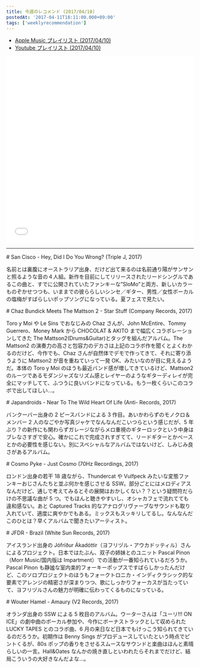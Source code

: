 ```yaml
---
title: 今週のレコメンド (2017/04/10)
postedAt: '2017-04-11T18:11:00.000+09:00'
tags: ['weeklyrecommendation']
---
```


- [Apple Music プレイリスト (2017/04/10)](https://itunes.apple.com/jp/playlist/%E4%BB%8A%E9%80%B1%E3%81%AE%E3%83%AC%E3%82%B3%E3%83%A1%E3%83%B3%E3%83%89-2017-04-10/idpl.488e392490214fe48b6ee0204c609c39)
- [Youtube プレイリスト (2017/04/10)](https://www.youtube.com/playlist?list=PLegnWsUgQaydhXeBPNp7XvOEEOfRG8Ir5)
<iframe src="//tools.applemusic.com/embed/v1/playlist/pl.488e392490214fe48b6ee0204c609c39?country=jp" height="500px" width="100%" frameborder="0"></iframe>

---

\# San Cisco - Hey, Did I Do You Wrong? (Triple J, 2017)

名前とは裏腹にオーストラリア出身、だけど出て来るのは名前通り陽がサンサンと照るような音の４人組。新作を目前にしてリリースされたリードシングルであるこの曲と、すでに公開されていたファンキーな”SloMo”と両方、新しいカラーものぞかせつつも、いままでの彼ららしいシンセ／ギター、男性／女性ボーカルの塩梅がすばらしいポップソングになっている。夏フェスで見たい。

\# Chaz Bundick Meets The Mattson 2 - Star Stuff (Company Records, 2017)

Toro y Moi や Le Sins でおなじみの Chaz さんが、John McEntire、Tommy Guerrero、Money Mark から CHOCOLAT & AKITO まで幅広くコラボレーションしてきた The Mattson2(Drums&Guitar)とタッグを組んだアルバム。The Mattson2 の演奏力の高さと包容力のデカさは上記のコラボ作を聞くとよくわかるのだけど、今作でも、Chaz さんが自然体でデモで作ってきて、それに寄り添うように Mattson2 が音を重ねていって一発 OK、みたいなのが目に見えるようだ。本体の Toro y Moi のほうも最近バンド感が増してきているけど、Mattson2 のルーツであるモダンジャズなリズム感とレイヤーのようなギターディレイが完全にマッチしてて、ふつうに良いバンドになっている。もう一枚くらいこのコラボで出してほしい…。

\# Japandroids - Near To The Wild Heart Of Life (Anti- Records, 2017)

バンクーバー出身の 2 ピースバンドによる 3 作目。あいかわらずのモノクロ＆メンバー 2 人のなごやか写真ジャケでなんなんだこいつらという感じだが、5 年ぶり？の新作にも関わらずガレージながらメロ重視のギターロックという中身はブレなさすぎで安心。確かにこれで完成されすぎてて、リードギターとかベースとかの必要性を感じない。別にスペシャルなアルバムではないけど、しみじみ良さがあるアルバム。

\# Cosmo Pyke - Just Cosmo (70Hz Recordings, 2017)

ロンドン出身の若干 18 歳ながら、Thundercat や Vulfpeck みたいな変態ファンキーおじさんたちと並ぶ何かを感じさせる SSW。部分ごとにはメロディアスなんだけど、通しで考えてみるとその展開はおかしくない？？という疑問符だらけの不思議な曲が 5 つ。でもほんと聴きやすいし、オシャカフェで流れてても違和感ない。あと Captured Tracks 的なアナログリヴァーブなサウンドも取り入れていて、適度に爽やかでもある。ミックスもスッキリしてるし。なんなんだこのひとは？早くアルバムで聞きたいアーティスト。

\# JFDR - Brazil (White Sun Records, 2017)

アイスランド出身の Jófríður Ákadóttir（ヨフリヅル・アウカドッティル）さんによるプロジェクト。日本ではたぶん、双子の姉妹とのユニット Pascal Pinon（Morr Music/国内版は Impartment）での活動が一番知られているだろうか。Pascal Pinon も静謐な室内楽的フォーキーポップスですばらしかったんだけど、このソロプロジェクトのほうもフォークトロニカ・インディクラシック的な要素でアレンジの精密さが深まりつつ、歌にしっかりフォーカスが当たっていて、ヨフリヅルさんの魅力が明確に伝わってくるものになっている。

\# Wouter Hamel - Amaury (V2 Records, 2017)

オランダ出身の SSW による 5 枚目のアルバム。ウーターさんは「ユーリ!!! ON ICE」の劇中曲のボーカル参加や、今作にボーナストラックとして収められた LUCKY TAPES とのコラボ曲、6 月の来日など日本でもけっこう知られてきているのだろうか。初期作は Benny Sings がプロデュースしていたという時点でピントくるが、80s ポップの香りをさせるスムースなサウンドと楽曲はほんと素晴らしいの一言。Hall&Oates なんかの焼き直しといわれたらそれまでだけど、結局こういうの大好きなんだよな…。
